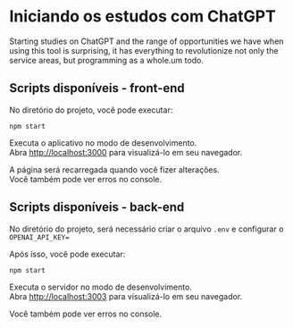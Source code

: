 # Iniciando os estudos com ChatGPT

Starting studies on ChatGPT and the range of opportunities we have when using this tool is surprising, 
it has everything to revolutionize not only the service areas, but programming as a whole.um todo.

## Scripts disponíveis - front-end

No diretório do projeto, você pode executar:

`npm start`

Executa o aplicativo no modo de desenvolvimento.\
Abra [http://localhost:3000](http://localhost:3000) para visualizá-lo em seu navegador.

A página será recarregada quando você fizer alterações.\
Você também pode ver erros no console.


## Scripts disponíveis - back-end

No diretório do projeto, será necessário criar o arquivo `.env` e configurar o `OPENAI_API_KEY=`

Após isso, você pode executar:

`npm start`

Executa o servidor no modo de desenvolvimento.\
Abra [http://localhost:3003](http://localhost:3003) para visualizá-lo em seu navegador.

Você também pode ver erros no console.

